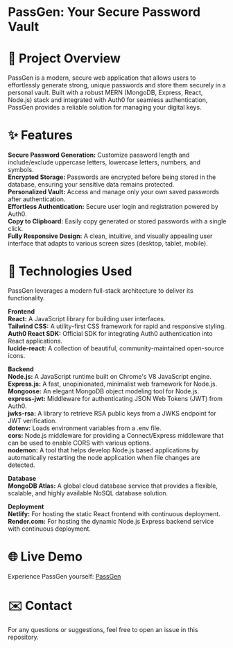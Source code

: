 # PassGen: Your Secure Password Vault

# 🌟 Project Overview
PassGen is a modern, secure web application that allows users to effortlessly generate strong, unique passwords and store them securely in a personal vault. Built with a robust MERN (MongoDB, Express, React, Node.js) stack and integrated with Auth0 for seamless authentication, PassGen provides a reliable solution for managing your digital keys.

# ✨ Features
**Secure Password Generation:** Customize password length and include/exclude uppercase letters, lowercase letters, numbers, and symbols.  
**Encrypted Storage:** Passwords are encrypted before being stored in the database, ensuring your sensitive data remains protected.  
**Personalized Vault:** Access and manage only your own saved passwords after authentication.  
**Effortless Authentication:** Secure user login and registration powered by Auth0.  
**Copy to Clipboard:** Easily copy generated or stored passwords with a single click.  
**Fully Responsive Design:** A clean, intuitive, and visually appealing user interface that adapts to various screen sizes (desktop, tablet, mobile).  

# 🚀 Technologies Used
PassGen leverages a modern full-stack architecture to deliver its functionality.  

**Frontend**  
**React:** A JavaScript library for building user interfaces.  
**Tailwind CSS:** A utility-first CSS framework for rapid and responsive styling.  
**Auth0 React SDK:** Official SDK for integrating Auth0 authentication into React applications.  
**lucide-react:** A collection of beautiful, community-maintained open-source icons.  

**Backend**   
 **Node.js:** A JavaScript runtime built on Chrome's V8 JavaScript engine.  
**Express.js:** A fast, unopinionated, minimalist web framework for Node.js.  
**Mongoose:** An elegant MongoDB object modeling tool for Node.js.  
**express-jwt:** Middleware for authenticating JSON Web Tokens (JWT) from Auth0.  
**jwks-rsa:** A library to retrieve RSA public keys from a JWKS endpoint for JWT verification.  
**dotenv:** Loads environment variables from a .env file.  
**cors:** Node.js middleware for providing a Connect/Express middleware that can be used to enable CORS with various options.  
**nodemon:** A tool that helps develop Node.js based applications by automatically restarting the node application when file changes are detected.  

**Database**   
**MongoDB Atlas:** A global cloud database service that provides a flexible, scalable, and highly available NoSQL database solution.  

**Deployment**  
**Netlify:** For hosting the static React frontend with continuous deployment.  
**Render.com:** For hosting the dynamic Node.js Express backend service with continuous deployment.  

# 🌐 Live Demo  
Experience PassGen yourself: [PassGen](https://passgen21.netlify.app)  

# ✉️ Contact  
For any questions or suggestions, feel free to open an issue in this repository.  
